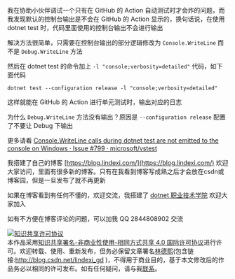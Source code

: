 
我在协助小伙伴调试一个只有在 GitHub 的 Action 自动测试时才会炸的问题，而我发现默认的控制台输出是不会在 GitHub 的 Action 显示的，换句话说，在使用 dotnet test 时，代码里面使用的控制台输出不会进行输出

<!--more-->


<!-- CreateTime:2020/11/28 9:02:42 -->

<!-- 发布 -->

解决方法很简单，只需要在控制台输出的部分逻辑修改为 `Console.WriteLine` 而不是 `Debug.WriteLine` 方法

然后在 dotnet test 的命令加上 `-l "console;verbosity=detailed"` 代码，如下面代码


```
dotnet test --configuration release -l "console;verbosity=detailed"
```

这样就能在 GitHub 的 Action 进行单元测试时，输出对应的日志

为什么 `Debug.WriteLine` 方法没有输出？原因是 `--configuration release` 配置了不要让 Debug 下输出

更多请看 [Console.WriteLine calls during dotnet test are not emitted to the console on Windows · Issue #799 · microsoft/vstest](https://github.com/microsoft/vstest/issues/799 )



我搭建了自己的博客 [https://blog.lindexi.com/](https://blog.lindexi.com/) 欢迎大家访问，里面有很多新的博客。只有在我看到博客写成熟之后才会放在csdn或博客园，但是一旦发布了就不再更新

如果在博客看到有任何不懂的，欢迎交流，我搭建了 [dotnet 职业技术学院](https://t.me/dotnet_campus) 欢迎大家加入

如有不方便在博客评论的问题，可以加我 QQ 2844808902 交流

<a rel="license" href="http://creativecommons.org/licenses/by-nc-sa/4.0/"><img alt="知识共享许可协议" style="border-width:0" src="https://licensebuttons.net/l/by-nc-sa/4.0/88x31.png" /></a><br />本作品采用<a rel="license" href="http://creativecommons.org/licenses/by-nc-sa/4.0/">知识共享署名-非商业性使用-相同方式共享 4.0 国际许可协议</a>进行许可。欢迎转载、使用、重新发布，但务必保留文章署名[林德熙](http://blog.csdn.net/lindexi_gd)(包含链接:http://blog.csdn.net/lindexi_gd )，不得用于商业目的，基于本文修改后的作品务必以相同的许可发布。如有任何疑问，请与我[联系](mailto:lindexi_gd@163.com)。